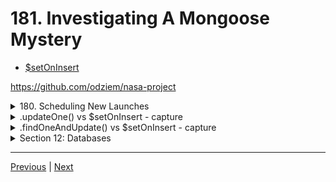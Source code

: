 # 181. Investigating A Mongoose Mystery

- [$setOnInsert](https://www.mongodb.com/docs/manual/reference/operator/update/setOnInsert/)

https://github.com/odziem/nasa-project

<details>
  <summary>  180. Scheduling New Launches </summary>

-   `server/src/models/launches.model.js` 

```
const launchesDatabase = require('./launches.mongo');
const planets = require('./planets.mongo');

const DEFAULT_FLIGHT_NUMBER = 100;

const launches = new Map();

const launch = {
    flightNumber: 100,
    mission: 'Kepler Exploration X',
    rocket: 'Explorer IS1',
    launchDate: new Date('December 27, 2030'),
    target: 'Kepler-442 b',
    customer: ['ZTM', 'NASA'],
    upcoming: true,
    success: true
};

saveLaunch(launch);

function existsLaunchWithId(launchId){
    return launches.has(launchId)
}

async function getLatestFlightNumber(){
    const latestLaunch = await launchesDatabase
        .findOne()
        .sort('-flightNumber');

    if (!latestLaunch){
        return DEFAULT_FLIGHT_NUMBER;
    }

    return latestLaunch.flightNumber;
}

async function getAllLaunches () {
    return await launchesDatabase
        .find({}, { '_id': 0, '__v': 0 });
}

async function saveLaunch(launch) {
    await launchesDatabase.updateOne({
      flightNumber: launch.flightNumber,
    }, launch, {
      upsert: true,
    });
  }

async function scheduleNewLaunch(launch) {
    const newFlightNumber = await getLatestFlightNumber() + 1;

    const newLaunch = Object.assign(launch, {
        success: true,
        upcoming: true,
        customer: ['Zero to Mastery', 'NASA'],
        flightNumber: newFlightNumber,
    });

    await saveLaunch(newLaunch);
}

function abortLaunchById (launchId) {
    const aborted = launches.get(launchId);
    aborted.upcoming = false;
    aborted.success = false;
    return aborted;    
}

module.exports = {
    existsLaunchWithId,
    getAllLaunches,
    scheduleNewLaunch,
    abortLaunchById,
}
```

-   `server/src/routes/launches.controller.js`

```
const { 
    getAllLaunches, 
    scheduleNewLaunch, 
    existsLaunchWithId,
    abortLaunchById,
} = require('../../models/launches.model');

async function httpGetAllLaunches(req, res) {
    return res.status(200).json(await getAllLaunches());
}

async function httpAddNewLaunch (req, res) {
    const launch = req.body;

    if (!launch.mission || !launch.rocket || !launch.launchDate
      || !launch.target) {
        return res.status(400).json({
          error: 'Missing required launch property',
        });
      }
  
    launch.launchDate = new Date(launch.launchDate);
    if (isNaN(launch.launchDate)) {
      return res.status(400).json({
        error: 'Invalid launch date',
      });
    }

    await scheduleNewLaunch(launch);
    console.log(launch);
    return res.status(201).json(launch);
}

function httpAbortLaunch (req, res) {
  const launchId = Number(req.params.id);

  if (!existsLaunchWithId(launchId)){
    return res.status(404).json({
      error: 'Lauch not found',
    });
  }

  const aborted = abortLaunchById(launchId);
  return res.status(200).json(aborted);
}

module.exports = {
    httpGetAllLaunches,
    httpAddNewLaunch,
    httpAbortLaunch,
}
```
</details>

<details>
  <summary> .updateOne() vs $setOnInsert - capture </summary>

- `server/src/models/launches.model.js` notice `.updateOne()` vs `$setOnInsert`

```
//...
async function saveLaunch(launch) {
    await launchesDatabase.updateOne({
      flightNumber: launch.flightNumber,
    }, launch, {
      upsert: true,
    });
  }
//...
```

- run `npm run deploy` to see the result

```
...
> nasa-project-api@1.0.0 start
> node src/server.js

MongoDB connection ready!
8 habitable planets found!
Listening on port 8000...
{
  mission: 'Down and Away',
  rocket: 'ZTM Starship',
  target: 'Kepler-62 f',
  launchDate: 2028-07-01T07:00:00.000Z,
  success: true,
  upcoming: true,
  customer: [ 'Zero to Mastery', 'NASA' ],
  flightNumber: 103,
  '$setOnInsert': { __v: 0 }
}
::1 - - [02/Mar/2023:13:53:07 +0000] "POST /launches HTTP/1.1" 201 227 "-" "PostmanRuntime/7.31.1"
```

-   on postman `POST localhost:8000/launches`
```
{
    "mission": "ZTM160",
    "rocket": "ZTM Starship",
    "target": "Kepler-62 f",
    "launchDate": "July 1, 2028"

}
```

<p align="center" >
    <img src="../imags/181_Investigating-A-Mongoose-Mystery.png" width="45%" > 
    <img src="../imags/181_Investigating-A-Mongoose-Mystery_2.png" width="45%" > 
</p> 

</details>
<details>
  <summary> .findOneAndUpdate() vs $setOnInsert - capture </summary>

- `server/src/models/launches.model.js` notice `.updateOne()` vs `$setOnInsert`

```
//...
async function saveLaunch(launch) {
    await launchesDatabase.findOneAndUpdate({
      flightNumber: launch.flightNumber,
    }, launch, {
      upsert: true,
    });
  }
//...
```

- run `npm run deploy` to see the result

```
...
> nasa-project-api@1.0.0 start
> node src/server.js

MongoDB connection ready!
8 habitable planets found!
Listening on port 8000...
{
  mission: 'ZTM160',
  rocket: 'ZTM Starship',
  target: 'Kepler-62 f',
  launchDate: 2028-07-01T07:00:00.000Z,
  success: true,
  upcoming: true,
  customer: [ 'Zero to Mastery', 'NASA' ],
  flightNumber: 101
}
::1 - - [02/Mar/2023:13:53:07 +0000] "POST /launches HTTP/1.1" 201 227 "-" "PostmanRuntime/7.31.1"
```

-   on postman `POST localhost:8000/launches`
```
{
    "mission": "ZTM160",
    "rocket": "ZTM Starship",
    "target": "Kepler-62 f",
    "launchDate": "July 1, 2028"

}
```

<p align="center" >
    <img src="../imags/181_Investigating-A-Mongoose-Mystery_3.png" width="45%" > 
    <img src="../imags/181_Investigating-A-Mongoose-Mystery_4.png" width="45%" > 
</p> 

- goto `http://localhost:8000/`

<p align="center" >
    <img src="../imags/181_Investigating-A-Mongoose-Mystery_5.png" width="45%" > 
    <img src="../imags/181_Investigating-A-Mongoose-Mystery_6.png" width="45%" > 
</p> 

</details>

<details>
  <summary> Section 12: Databases </summary>

  - [Codebase: s12_nasa-project-pm2](../src/s12_nasa-project-pm2/)

</details>

---

[Previous](./180_Scheduling-New-Launches.md) | [Next]()
